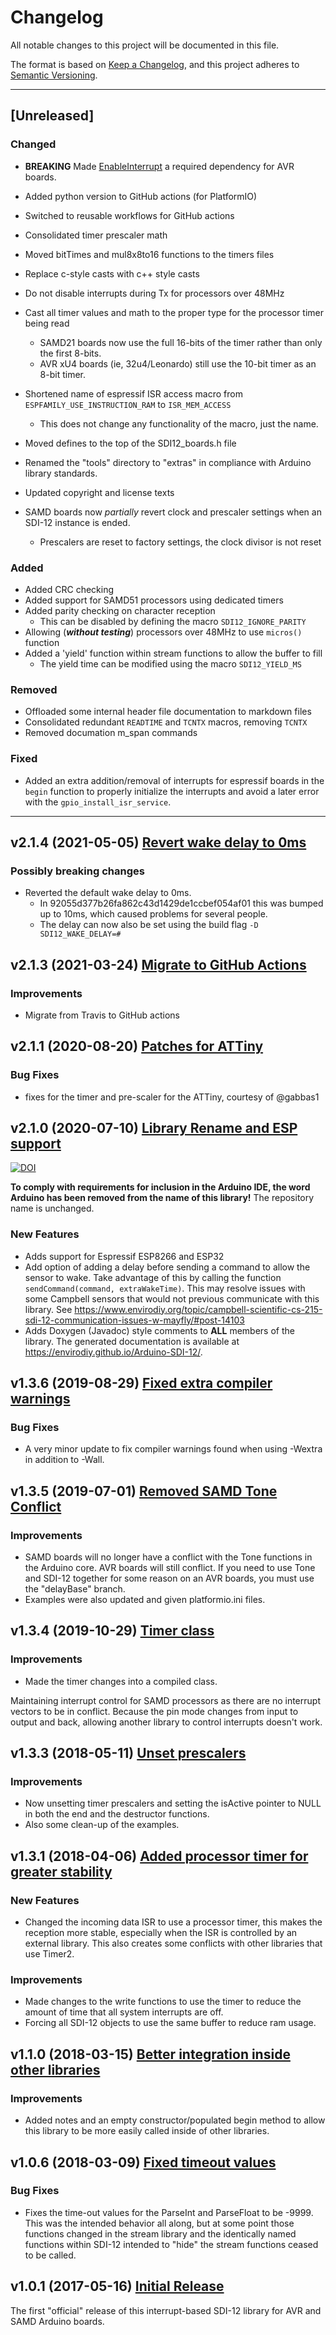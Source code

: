 # Changelog

All notable changes to this project will be documented in this file.

The format is based on [Keep a Changelog](https://keepachangelog.com/en/1.0.0/),
and this project adheres to [Semantic Versioning](https://semver.org/spec/v2.0.0.html).

***

## [Unreleased]

### Changed

- **BREAKING** Made [EnableInterrupt](https://github.com/GreyGnome/EnableInterrupt) a required dependency for AVR boards.

- Added python version to GitHub actions (for PlatformIO)
- Switched to reusable workflows for GitHub actions
- Consolidated timer prescaler math
- Moved bitTimes and mul8x8to16 functions to the timers files
- Replace c-style casts with c++ style casts
- Do not disable interrupts during Tx for processors over 48MHz
- Cast all timer values and math to the proper type for the processor timer being read
  - SAMD21 boards now use the full 16-bits of the timer rather than only the first 8-bits.
  - AVR xU4 boards (ie, 32u4/Leonardo) still use the 10-bit timer as an 8-bit timer.
- Shortened name of espressif ISR access macro from `ESPFAMILY_USE_INSTRUCTION_RAM` to `ISR_MEM_ACCESS`
  - This does not change any functionality of the macro, just the name.
- Moved defines to the top of the SDI12_boards.h file
- Renamed the "tools" directory to "extras" in compliance with Arduino library standards.
- Updated copyright and license texts
- SAMD boards now *partially* revert clock and prescaler settings when an SDI-12 instance is ended.
  - Prescalers are reset to factory settings, the clock divisor is not reset

### Added

- Added CRC checking
- Added support for SAMD51 processors using dedicated timers
- Added parity checking on character reception
  - This can be disabled by defining the macro `SDI12_IGNORE_PARITY`
- Allowing (_**without testing**_) processors over 48MHz to use `micros()` function
- Added a 'yield' function within stream functions to allow the buffer to fill
  - The yield time can be modified using the macro `SDI12_YIELD_MS`

### Removed

- Offloaded some internal header file documentation to markdown files
- Consolidated redundant `READTIME` and `TCNTX` macros, removing `TCNTX`
- Removed documation m_span commands

### Fixed

- Added an extra addition/removal of interrupts for espressif boards in the `begin` function to properly initialize the interrupts and avoid a later error with the `gpio_install_isr_service`.

***

## v2.1.4 (2021-05-05) [Revert wake delay to 0ms](https://github.com/EnviroDIY/Arduino-SDI-12/releases/tag/v2.1.4)

### Possibly breaking changes

- Reverted the default wake delay to 0ms.
  - In 92055d377b26fa862c43d1429de1ccbef054af01 this was bumped up to 10ms, which caused problems for several people.
  - The delay can now also be set using the build flag `-D SDI12_WAKE_DELAY=#`

## v2.1.3 (2021-03-24) [Migrate to GitHub Actions](https://github.com/EnviroDIY/Arduino-SDI-12/releases/tag/v2.1.3)

### Improvements

- Migrate from Travis to GitHub actions

## v2.1.1 (2020-08-20) [Patches for ATTiny](https://github.com/EnviroDIY/Arduino-SDI-12/releases/tag/v2.1.1)

### Bug Fixes

- fixes for the timer and pre-scaler for the ATTiny, courtesy of \@gabbas1

## v2.1.0 (2020-07-10) [Library Rename and ESP support](https://github.com/EnviroDIY/Arduino-SDI-12/releases/tag/v2.1.0)

[![DOI](https://zenodo.org/badge/DOI/10.5281/zenodo.3939731.svg)](https://doi.org/10.5281/zenodo.3939731)

**To comply with requirements for inclusion in the Arduino IDE, the word Arduino has been removed from the name of this library!**  The repository name is unchanged.

### New Features

- Adds support for Espressif ESP8266 and ESP32
- Add option of adding a delay before sending a command to allow the sensor to wake.  Take advantage of this by calling the function `sendCommand(command, extraWakeTime)`. This may resolve issues with some Campbell sensors that would not previous communicate with this library.  See <https://www.envirodiy.org/topic/campbell-scientific-cs-215-sdi-12-communication-issues-w-mayfly/#post-14103>
- Adds Doxygen (Javadoc) style comments to **ALL** members of the library.  The generated documentation is available at <https://envirodiy.github.io/Arduino-SDI-12/>.

## v1.3.6 (2019-08-29) [Fixed extra compiler warnings](https://github.com/EnviroDIY/Arduino-SDI-12/releases/tag/v1.3.6)

### Bug Fixes

- A very minor update to fix compiler warnings found when using -Wextra in addition to -Wall.

## v1.3.5 (2019-07-01) [Removed SAMD Tone Conflict](https://github.com/EnviroDIY/Arduino-SDI-12/releases/tag/v1.3.5)

### Improvements

- SAMD boards will no longer have a conflict with the Tone functions in the Arduino core. AVR boards will still conflict. If you need to use Tone and SDI-12 together for some reason on an AVR boards, you must use the "delayBase" branch.
- Examples were also updated and given platformio.ini files.

## v1.3.4 (2019-10-29) [Timer class](https://github.com/EnviroDIY/Arduino-SDI-12/releases/tag/v1.3.4)

### Improvements

- Made the timer changes into a compiled class.

Maintaining interrupt control for SAMD processors as there are no interrupt vectors to be in conflict. Because the pin mode changes from input to output and back, allowing another library to control interrupts doesn't work.

## v1.3.3 (2018-05-11) [Unset prescalers](https://github.com/EnviroDIY/Arduino-SDI-12/releases/tag/v1.3.3)

### Improvements

- Now unsetting timer prescalers and setting the isActive pointer to NULL in both the end and the destructor functions.
- Also some clean-up of the examples.

## v1.3.1 (2018-04-06) [Added processor timer for greater stability](https://github.com/EnviroDIY/Arduino-SDI-12/releases/tag/v1.3.1)

### New Features

- Changed the incoming data ISR to use a processor timer, this makes the reception more stable, especially when the ISR is controlled by an external library. This also creates some conflicts with other libraries that use Timer2.

### Improvements

- Made changes to the write functions to use the timer to reduce the amount of time that all system interrupts are off.
- Forcing all SDI-12 objects to use the same buffer to reduce ram usage.

## v1.1.0 (2018-03-15) [Better integration inside other libraries](https://github.com/EnviroDIY/Arduino-SDI-12/releases/tag/v1.1.0)

### Improvements

- Added notes and an empty constructor/populated begin method to allow this library to be more easily called inside of other libraries.

## v1.0.6 (2018-03-09) [Fixed timeout values](https://github.com/EnviroDIY/Arduino-SDI-12/releases/tag/v1.0.6)

### Bug Fixes

- Fixes the time-out values for the ParseInt and ParseFloat to be -9999. This was the intended behavior all along, but at some point those functions changed in the stream library and the identically named functions within SDI-12 intended to "hide" the stream functions ceased to be called.

## v1.0.1 (2017-05-16) [Initial Release](https://github.com/EnviroDIY/Arduino-SDI-12/releases/tag/v1.0.1)

The first "official" release of this interrupt-based SDI-12 library for AVR and SAMD Arduino boards.
